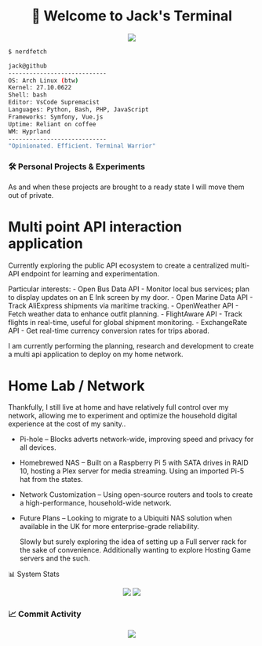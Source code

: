 <!-- Jack Witney | Terminal-Style GitHub Profile -->
<h1 align="center">👋 Welcome to Jack's Terminal</h1>
<p align="center">
  <img src="https://skillicons.dev/icons?i=linux,bash,python,php,js,docker,git,vim" />
</p>


```bash
$ nerdfetch

jack@github
----------------------------
OS: Arch Linux (btw)
Kernel: 27.10.0622
Shell: bash
Editor: VsCode Supremacist
Languages: Python, Bash, PHP, JavaScript
Frameworks: Symfony, Vue.js
Uptime: Reliant on coffee
WM: Hyprland
----------------------------
"Opinionated. Efficient. Terminal Warrior"
```

### 🛠 Personal Projects & Experiments

As and when  these projects are brought to a ready state I will move them out of private.

# Multi point API interaction application
  Currently exploring the public API ecosystem to create a centralized multi-API endpoint for learning and experimentation.
  
  Particular interests:
    - Open Bus Data API - Monitor local bus services; plan to display updates on an E Ink screen by my door.
    - Open Marine Data API - Track AliExpress shipments via maritime tracking.
    - OpenWeather API - Fetch weather data to enhance outfit planning.
    - FlightAware API - Track flights in real-time, useful for global shipment monitoring.
    - ExchangeRate API - Get real-time currency conversion rates for trips aborad.
  
  I am currently performing the planning, research and development to create a multi api application to deploy on my home network.

# Home Lab / Network

Thankfully, I still live at home and have relatively full control over my network, allowing me to experiment and optimize the household digital experience at the cost of my sanity..  

- Pi-hole – Blocks adverts network-wide, improving speed and privacy for all devices.  
- Homebrewed NAS – Built on a Raspberry Pi 5 with SATA drives in RAID 10, hosting a Plex server for media streaming. Using an imported Pi-5 hat from the states.  
- Network Customization – Using open-source routers and tools to create a high-performance, household-wide network.  
- Future Plans – Looking to migrate to a Ubiquiti NAS solution when available in the UK for more enterprise-grade reliability.  

  Slowly but surely exploring the idea of setting up a Full server rack for the sake of convenience. Additionally wanting to explore Hosting Game servers and the such.

📊 System Stats
<p align="center"> <img src="https://github-readme-stats.vercel.app/api?username=jackwitney&show_icons=true&theme=tokyonight&hide_border=true&custom_title=System%20Usage%20Overview" /> <img src="https://github-readme-stats.vercel.app/api/top-langs/?username=jackwitney&layout=compact&theme=tokyonight&hide_border=true" /> </p>

### 📈 Commit Activity
<p align="center">
  <img src="https://github-readme-activity-graph.vercel.app/graph?username=jackwitney&theme=tokyo-night&hide_border=true&area=true&custom_title=Commit%20History" />
</p>


